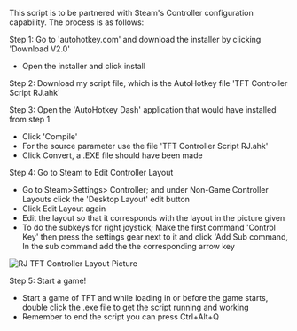 This script is to be partnered with Steam's Controller configuration capability. The process is as follows:

Step 1: Go to 'autohotkey.com' and download the installer by clicking 'Download V2.0'
- Open the installer and click install

Step 2: Download my script file, which is the AutoHotkey file 'TFT Controller Script RJ.ahk'

Step 3: Open the 'AutoHotkey Dash' application that would have installed from step 1
- Click 'Compile'
- For the source parameter use the file 'TFT Controller Script RJ.ahk'
- Click Convert, a .EXE file should have been made

Step 4: Go to Steam to Edit Controller Layout
- Go to Steam>Settings> Controller; and under Non-Game Controller Layouts click the 'Desktop Layout' edit button
- Click Edit Layout again
- Edit the layout so that it corresponds with the layout in the picture given
- To do the subkeys for right joystick; Make the first command 'Control Key' then press the settings gear next to it and click 'Add Sub command, In the sub command add the the corresponding arrow key

![RJ TFT Controller Layout Picture](https://github.com/rj-wilson1/TFT-With-A-Controller/assets/158510572/83771b2c-ad38-41b5-ad31-d2eda34ea1b4)


Step 5:  Start a game!
- Start a game of TFT and while loading in or before the game starts, double click the .exe file to get the script running and working
- Remember to end the script you can press Ctrl+Alt+Q
